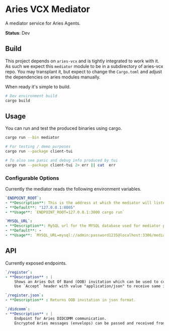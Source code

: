 # Aries VCX Mediator

A mediator service for Aries Agents.

**Status**: Dev

## Build

This project depends on `aries-vcx` and is tightly integrated to work with it.
As such we expect this `mediator` module to be in a subdirectory of aries-vcx repo.
You may transplant it, but expect to change the `Cargo.toml` and adjust the dependencies on aries modules manually.

When ready it's simple to build.

```bash
# Dev environment build
cargo build
```

## Usage

You can run and test the produced binaries using cargo.

```bash
cargo run --bin mediator
```

```bash
# For testing / demo purposes
cargo run --package client-tui

# To also see panic and debug info produced by tui
cargo run --package client-tui 2> err || cat  err
```

### Configurable Options

Currently the mediator reads the following environment variables.

```yaml
`ENDPOINT_ROOT`: 
- **Description**: This is the address at which the mediator will listen for connections.
- **Default**: "127.0.0.1:8005"
- **Usage**: `ENDPOINT_ROOT=127.0.0.1:3000 cargo run`

`MYSQL_URL`: 
- **Description**: MySQL url for the MYSQL database used for mediator persistence. 
- **Default**: -
- **Usage**: `MYSQL_URL=mysql://admin:password1235@localhost:3306/mediator-persistence.db`
```

## API

Currently exposed endpoints.

```yaml
`/register`:
- **Description** : | 
    Shows an Aries Out Of Band (OOB) invitation which can be used to connect to the mediator using a conformant Aries Agent.
    Use `Accept` header with value "application/json" to receive same in json format.

`/register.json`:
- **Description** : Returns OOB invitation in json format.
```

```yaml
`/didcomm`:
- **Description** : | 
    Endpoint for Aries DIDCOMM communication. 
    Encrypted Aries messages (envelops) can be passed and received from this endpoint in json serialized format.
```
